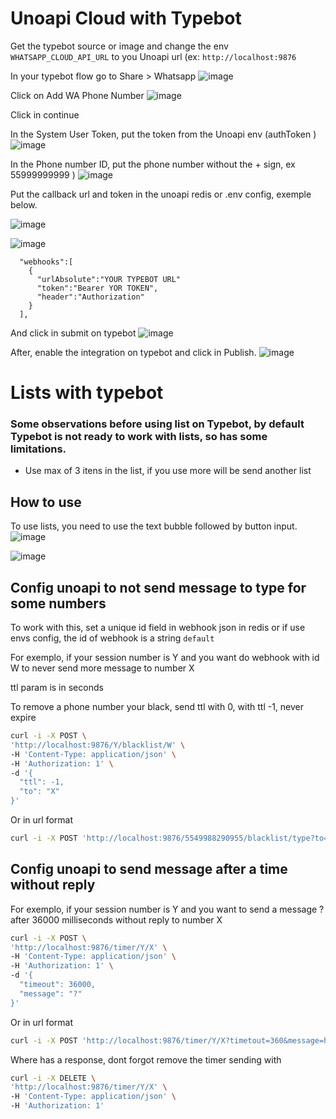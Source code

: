 # Unoapi Cloud with Typebot

Get the typebot source or image and change the env `WHATSAPP_CLOUD_API_URL` to you Unoapi url (ex: `http://localhost:9876` 

In your typebot flow go to Share > Whatsapp  ![image](prints/whatsapp_menu.png)

Click on Add WA Phone Number ![image](prints/add_phone.png)

Click in continue

In the System User Token, put the token from the Unoapi env (authToken  ) ![image](prints/put_token.png)

In the Phone number ID, put the phone number without the + sign, ex 55999999999  ) ![image](prints/phone_number.png)

Put the callback url and token in the unoapi redis or .env config, exemple below.

![image](prints/callback.png)

![image](prints/config_uno.png)

```env
  "webhooks":[
    {
      "urlAbsolute":"YOUR TYPEBOT URL"
      "token":"Bearer YOR TOKEN",
      "header":"Authorization"
    }
  ],
````

And click in submit on typebot ![image](prints/callback.png)

After, enable the integration on typebot and click in Publish. ![image](prints/publish.png)

# Lists with typebot

### Some observations before using list on Typebot, by default Typebot is not ready to work with lists, so has some limitations. 

* Use max of 3 itens in the list, if you use more will be send another list

## How to use

To use lists, you need to use the text bubble followed by button input. ![image](prints/lists.png)

![image](prints/exemple_list_typebot.png)

## Config unoapi to not send message to type for some numbers
To work with this, set a unique id field in webhook json in redis or if use envs config, the id of webhook is a string `default`

For exemplo, if your session number is Y and you want do webhook with id W to never send more message to number X

ttl param is in seconds

To remove a phone number your black, send ttl with 0, with ttl -1, never expire

```sh
curl -i -X POST \
'http://localhost:9876/Y/blacklist/W' \
-H 'Content-Type: application/json' \
-H 'Authorization: 1' \
-d '{ 
  "ttl": -1, 
  "to": "X"
}'
```

Or in url format
```sh
curl -i -X POST 'http://localhost:9876/5549988290955/blacklist/type?to=5549999621461&ttl=-1&access_token=1'
```

## Config unoapi to send message after a time without reply
For exemplo, if your session number is Y and you want to send a message ? after 36000 milliseconds without reply to number X

```sh
curl -i -X POST \
'http://localhost:9876/timer/Y/X' \
-H 'Content-Type: application/json' \
-H 'Authorization: 1' \
-d '{ 
  "timeout": 36000,
  "message": "?"
}'
```

Or in url format
```sh
curl -i -X POST 'http://localhost:9876/timer/Y/X?timetout=360&message=hummm&access_token=1'
```

Where has a response, dont forgot remove the timer sending with

```sh
curl -i -X DELETE \
'http://localhost:9876/timer/Y/X' \
-H 'Content-Type: application/json' \
-H 'Authorization: 1'
```